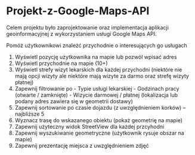 # Projekt-z-Google-Maps-API

Celem projektu było zaprojektowanie oraz implementacja aplikacji geoinformacyjnej z wykorzystaniem usługi Google Maps API.

Pomóż użytkownikowi znależć przychodnie o interesujących go usługach
  1. Wyświetl pozycję użytkownika na mapie lub pozwól wpisać adres
  2. Wyświetl przychodnie na mapie (10+)
  3. Wyświetl strefy wizyt lekarskich dla każdej przychodni (niektóre nie mają opcji wizyty ale
  niektóre mają wizyte za darmo oraz strefę wizyty płatnej)
  4. Zapewnij filtrowanie po
    - Typie usługi lekarskiej
    - Godzinach pracy (otwarte / zamknięte)
    - Wizycie darmowej / płatnej (lokalizacja lub podany adres zawiera się w geometrii dostawy)
  5. Zapewnij sortowanie po czasie dojazdu (z uwzględnieniem korków) – najbliższe 5
  6. Wyznacz trasę do wskazanego obiektu (pokaż geometrię na mapie)
  7. Zapewnij użyteczny widok StreetView dla każdej przcyhodni
  8. Zapewnij wyszukiwanie geometryczne (użytkownik rysuje obszar na mapie)
  9. Zapewnij prezentację miejsca z uwzględnieniem zdjęć

